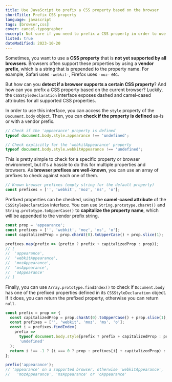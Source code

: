 ```yaml
---
title: Use JavaScript to prefix a CSS property based on the browser
shortTitle: Prefix CSS property
language: javascript
tags: [browser,css]
cover: cancel-typographer
excerpt: Not sure if you need to prefix a CSS property in order to use it? Here's a simple way to figure it out!
listed: true
dateModified: 2023-10-20
---
```


Sometimes, you want to use a **CSS property** that is **not yet supported by all browsers**. Browsers often support these properties by using a **vendor prefix**, which is a string that is prepended to the property name. For example, Safari uses `-webkit-`, Firefox uses `-moz-` etc.

But how can you **detect if a browser supports a certain CSS property**? And how can you prefix a CSS property based on the current browser? Luckily, the `CSSStyleDeclaration` interface exposes dashed and camel-cased attributes for all supported CSS properties.

In order to use this interface, you can access the `style` property of the `Document.body` object. Then, you can **check if the property is defined** as-is or with a vendor prefix.

```js
// Check if the 'appearance' property is defined
typeof document.body.style.appearance !== 'undefined';

// Check explicitly for the 'webkitAppearance' property
typeof document.body.style.webkitAppearance !== 'undefined';
```

This is pretty simple to check for a specific property or browser environment, but it's a hassle to do this for multiple properties and browsers. As **browser prefixes are well-known**, you can use an array of prefixes to check against each one of them.

```js
// Known browser prefixes (empty string for the default property)
const prefixes = ['', 'webkit', 'moz', 'ms', 'o'];
```

Prefixed properties can be checked, using the **camel-cased attribute** of the `CSSStyleDeclaration` interface. You can use `String.prototype.charAt()` and `String.prototype.toUpperCase()` to **capitalize the property name**, which will be appended to the vendor prefix string.

```js
const prop = 'appearance';
const prefixes = ['', 'webkit', 'moz', 'ms', 'o'];
const capitalizedProp = prop.charAt(0).toUpperCase() + prop.slice(1);

prefixes.map(prefix => (prefix ? prefix + capitalizedProp : prop));
// [
//  'appearance',
//  'webkitAppearance',
//  'mozAppearance',
//  'msAppearance',
//  'oAppearance'
// ]
```

Finally, you can use `Array.prototype.findIndex()` to check if `Document.body` has one of the prefixed properties defined in its `CSSStyleDeclaration` object. If it does, you can return the prefixed property, otherwise you can return `null`.

```js
const prefix = prop => {
  const capitalizedProp = prop.charAt(0).toUpperCase() + prop.slice(1);
  const prefixes = ['', 'webkit', 'moz', 'ms', 'o'];
  const i = prefixes.findIndex(
    prefix =>
      typeof document.body.style[prefix ? prefix + capitalizedProp : prop] !==
      'undefined'
  );
  return i !== -1 ? (i === 0 ? prop : prefixes[i] + capitalizedProp) : null;
};

prefix('appearance');
// 'appearance' on a supported browser, otherwise 'webkitAppearance',
//   'mozAppearance', 'msAppearance' or 'oAppearance'
```
